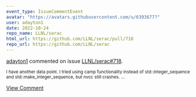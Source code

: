 ```yaml
---
event_type: IssueCommentEvent
avatar: "https://avatars.githubusercontent.com/u/6393677?"
user: adayton1
date: 2022-10-24
repo_name: LLNL/serac
html_url: https://github.com/LLNL/serac/pull/718
repo_url: https://github.com/LLNL/serac
---
```


<a href='https://github.com/adayton1' target='_blank'>adayton1</a> commented on issue <a href='https://github.com/LLNL/serac/pull/718' target='_blank'>LLNL/serac#718</a>.

<small>I have another data point. I tried using camp functionality instead of std::integer_sequence and std::make_integer_sequence, but nvcc still crashes....</small>

<a href='https://github.com/LLNL/serac/pull/718' target='_blank'>View Comment</a>